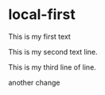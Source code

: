 # local-first
This is my first text

This is my second text line.

This is my third line of line.

another change 
